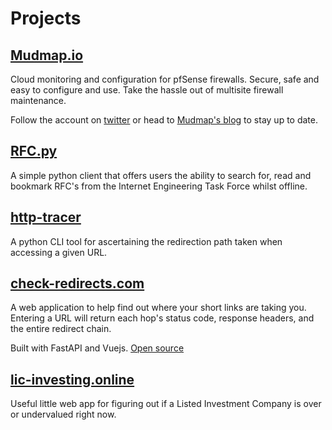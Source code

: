 # Projects

## [Mudmap.io](https://mudmap.io)

Cloud monitoring and configuration for pfSense firewalls. Secure, safe and easy
to configure and use. Take the hassle out of multisite firewall maintenance.

Follow the account on [twitter](https://twitter.com/mudmapio?ref=danielms.site) or
head to [Mudmap's blog](https://mudmap.io/blog/?ref=danielms.site) to stay up to date.

## [RFC.py](https://github.com/danielmichaels/rfc.py/)

A simple python client that offers users the ability to search for, read and
bookmark RFC's from the Internet Engineering Task Force whilst offline.

## [http-tracer](https://github.com/danielmichaels/http-tracer/)

A python CLI tool for ascertaining the redirection path taken when accessing a
given URL.

## [check-redirects.com](https://check-redirects.com/?ref=danielms.site)

A web application to help find out where your short links are taking you.
Entering a URL will return each hop's status code, response headers, and the
entire redirect chain.

Built with FastAPI and
Vuejs. [Open source](https://github.com/danielmichaels/check-redirects.com)

## [lic-investing.online](https://lic-investing.online/?ref=danielms.site)

Useful little web app for figuring out if a Listed Investment Company is over
or undervalued right now.
